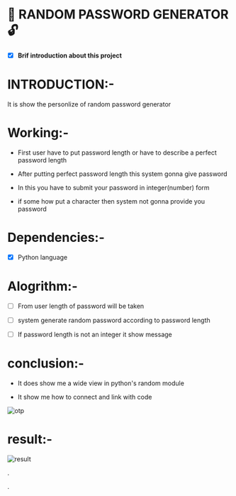   # :closed_lock_with_key:  **RANDOM PASSWORD GENERATOR**  :unlock:
   

- [x] __Brif introduction about this project__ 


# INTRODUCTION:-

 It is show the personlize of random password generator
 
 # Working:- 

- First user have  to put password length or have to describe a perfect password length

- After putting perfect password length this system gonna give password

- In this you have to submit your password in integer(number) form

- if some how put a character then system not gonna provide you password


 # Dependencies:- 

- [x] Python language


# Alogrithm:-

- [ ] From user length of password will be taken 

- [ ] system generate random password according to password length

- [ ] If password length is  not an integer it show message

# conclusion:- 

- It does show me a wide view in python's random module

 - It show me how to connect and link with code
 
 ![otp](https://cdn-images-1.medium.com/fit/t/1600/480/0*NKb54QipseUId6h8)
 
 # result:-
 
 ![result](https://user-images.githubusercontent.com/113135493/189589283-215dd38a-1b1f-4c9f-adb1-9b31d2725ff4.png)


. 

. 
